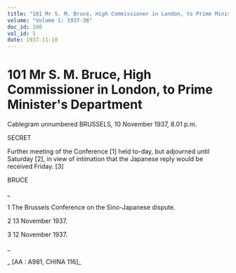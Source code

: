 ```yaml
---
title: "101 Mr S. M. Bruce, High Commissioner in London, to Prime Minister's Department"
volume: "Volume 1: 1937-38"
doc_id: 100
vol_id: 1
date: 1937-11-10
---
```


# 101 Mr S. M. Bruce, High Commissioner in London, to Prime Minister's Department

Cablegram unnumbered BRUSSELS, 10 November 1937, 8.01 p.m.

SECRET

Further meeting of the Conference [1] held to-day, but adjourned until Saturday [2], in view of intimation that the Japanese reply would be received Friday. [3]

BRUCE

_

1 The Brussels Conference on the Sino-Japanese dispute.

2 13 November 1937.

3 12 November 1937.

_

_ [AA : A981, CHINA 116]_
